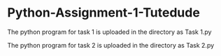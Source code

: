 # Python-Assignment-1-Tutedude
The python program for task 1 is uploaded in the directory as Task 1.py

The python program for task 2 is uploaded in the directory as Task 2.py
